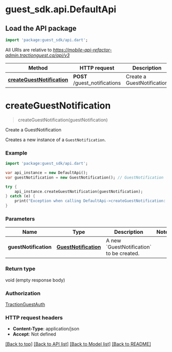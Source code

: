 # guest_sdk.api.DefaultApi

## Load the API package
```dart
import 'package:guest_sdk/api.dart';
```

All URIs are relative to *https://mobile-api-refactor-admin.tractionguest.ca/api/v3*

Method | HTTP request | Description
------------- | ------------- | -------------
[**createGuestNotification**](DefaultApi.md#createGuestNotification) | **POST** /guest_notifications | Create a GuestNotification


# **createGuestNotification**
> createGuestNotification(guestNotification)

Create a GuestNotification

Creates a new instance of a `GuestNotification`.

### Example 
```dart
import 'package:guest_sdk/api.dart';

var api_instance = new DefaultApi();
var guestNotification = new GuestNotification(); // GuestNotification | A new `GuestNotification` to be created.

try { 
    api_instance.createGuestNotification(guestNotification);
} catch (e) {
    print("Exception when calling DefaultApi->createGuestNotification: $e\n");
}
```

### Parameters

Name | Type | Description  | Notes
------------- | ------------- | ------------- | -------------
 **guestNotification** | [**GuestNotification**](GuestNotification.md)| A new &#x60;GuestNotification&#x60; to be created. | 

### Return type

void (empty response body)

### Authorization

[TractionGuestAuth](../README.md#TractionGuestAuth)

### HTTP request headers

 - **Content-Type**: application/json
 - **Accept**: Not defined

[[Back to top]](#) [[Back to API list]](../README.md#documentation-for-api-endpoints) [[Back to Model list]](../README.md#documentation-for-models) [[Back to README]](../README.md)

